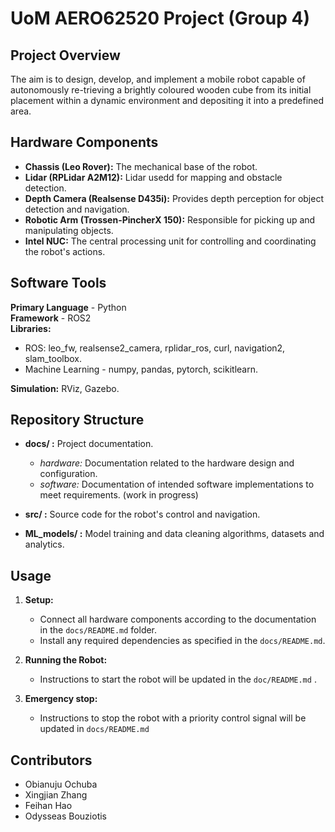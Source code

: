 # UoM AERO62520 Project (Group 4)

## Project Overview

The aim is to design, develop, and implement a mobile robot capable of autonomously re-trieving a brightly coloured wooden cube from its initial placement within a dynamic environment and depositing it into a predefined area.

## Hardware Components

- **Chassis (Leo Rover):** The mechanical base of the robot.
- **Lidar (RPLidar A2M12):** Lidar usedd for mapping and obstacle detection.
- **Depth Camera (Realsense D435i):** Provides depth perception for object detection and navigation.
- **Robotic Arm (Trossen-PincherX 150):** Responsible for picking up and manipulating objects.
- **Intel NUC:** The central processing unit for controlling and coordinating the robot's actions.

## Software Tools

**Primary Language** - Python \
**Framework** - ROS2 \
**Libraries:**
- ROS: leo_fw, realsense2_camera, rplidar_ros, curl, navigation2, slam_toolbox.
- Machine Learning - numpy, pandas, pytorch, scikitlearn.

**Simulation:**  RViz, Gazebo.

## Repository Structure

- **docs/ :** Project documentation.
  - *hardware:* Documentation related to the hardware design and configuration.
  - *software:* Documentation of intended software implementations to meet requirements. (work in progress)

- **src/ :** Source code for the robot's control and navigation.

- **ML_models/ :** Model training and data cleaning algorithms,  datasets and analytics.


## Usage

1. **Setup:**
   - Connect all hardware components according to the documentation in the `docs/README.md` folder.
   - Install any required dependencies as specified in the `docs/README.md`.

2. **Running the Robot:**
   - Instructions to start the robot will be updated in the `doc/README.md` .

3. **Emergency stop:**
   - Instructions to stop the robot with a priority control signal will be updated in `docs/README.md`

## Contributors

- Obianuju Ochuba
- Xingjian Zhang
- Feihan Hao
- Odysseas Bouziotis
  

